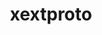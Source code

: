 ---
title: "xextproto"
layout: cache
categories: [package, v0.18]
meta: {"versions": ["7.3.0"], "compilers": ["gcc@7.5.0"]}
spec_files: 
 - spec-0.json
spec_names:
 - 'xextproto@7.3.0%gcc@7.5.0 arch=linux-ubuntu18.04-x86_64 ^pkgconf@1.8.0%gcc@7.5.0 arch=linux-ubuntu18.04-x86_64 ^util-macros@1.19.3%gcc@7.5.0 arch=linux-ubuntu18.04-x86_64'
---